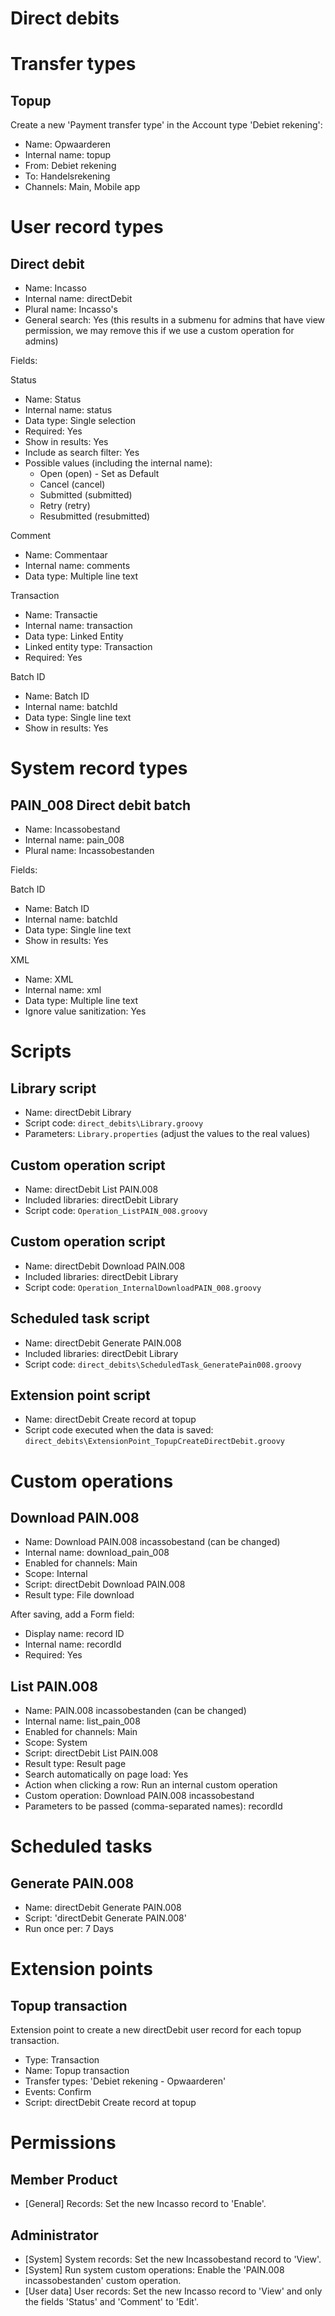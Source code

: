 Direct debits
==============

# Transfer types

## Topup

Create a new 'Payment transfer type' in the Account type 'Debiet rekening':

- Name: Opwaarderen
- Internal name: topup
- From: Debiet rekening
- To: Handelsrekening
- Channels: Main, Mobile app

# User record types

## Direct debit

- Name: Incasso
- Internal name: directDebit
- Plural name: Incasso's
- General search: Yes (this results in a submenu for admins that have view permission, we may remove this if we use a custom operation for admins)

Fields:

Status
- Name: Status
- Internal name: status
- Data type: Single selection
- Required: Yes
- Show in results: Yes
- Include as search filter: Yes
- Possible values (including the internal name):
    - Open (open) - Set as Default
    - Cancel (cancel)
    - Submitted (submitted)
    - Retry (retry)
    - Resubmitted (resubmitted)

Comment
- Name: Commentaar
- Internal name: comments
- Data type: Multiple line text

Transaction
- Name: Transactie
- Internal name: transaction
- Data type: Linked Entity
- Linked entity type: Transaction
- Required: Yes

Batch ID
- Name: Batch ID
- Internal name: batchId
- Data type: Single line text
- Show in results: Yes

# System record types

## PAIN_008 Direct debit batch

- Name: Incassobestand
- Internal name: pain_008
- Plural name: Incassobestanden

Fields:

Batch ID
- Name: Batch ID
- Internal name: batchId
- Data type: Single line text
- Show in results: Yes

XML
- Name: XML
- Internal name: xml
- Data type: Multiple line text
- Ignore value sanitization: Yes

# Scripts

## Library script

- Name: directDebit Library
- Script code: `direct_debits\Library.groovy`
- Parameters: `Library.properties` (adjust the values to the real values)

## Custom operation script

- Name: directDebit List PAIN.008
- Included libraries: directDebit Library
- Script code: `Operation_ListPAIN_008.groovy`

## Custom operation script

- Name: directDebit Download PAIN.008
- Included libraries: directDebit Library
- Script code: `Operation_InternalDownloadPAIN_008.groovy`

## Scheduled task script

- Name: directDebit Generate PAIN.008
- Included libraries: directDebit Library
- Script code: `direct_debits\ScheduledTask_GeneratePain008.groovy`

## Extension point script

- Name: directDebit Create record at topup
- Script code executed when the data is saved: `direct_debits\ExtensionPoint_TopupCreateDirectDebit.groovy`

# Custom operations

## Download PAIN.008

- Name: Download PAIN.008 incassobestand (can be changed)
- Internal name: download_pain_008
- Enabled for channels: Main
- Scope: Internal
- Script: directDebit Download PAIN.008
- Result type: File download

After saving, add a Form field:
- Display name: record ID
- Internal name: recordId
- Required: Yes

## List PAIN.008

- Name: PAIN.008 incassobestanden (can be changed)
- Internal name: list_pain_008
- Enabled for channels: Main
- Scope: System
- Script: directDebit List PAIN.008
- Result type: Result page
- Search automatically on page load: Yes
- Action when clicking a row: Run an internal custom operation
- Custom operation: Download PAIN.008 incassobestand
- Parameters to be passed (comma-separated names): recordId

# Scheduled tasks

## Generate PAIN.008

- Name: directDebit Generate PAIN.008
- Script: 'directDebit Generate PAIN.008'
- Run once per: 7 Days

# Extension points

## Topup transaction

Extension point to create a new directDebit user record for each topup transaction.

- Type: Transaction
- Name: Topup transaction
- Transfer types: 'Debiet rekening - Opwaarderen'
- Events: Confirm
- Script: directDebit Create record at topup

# Permissions

## Member Product

- [General] Records: Set the new Incasso record to 'Enable'.

## Administrator

- [System] System records: Set the new Incassobestand record to 'View'.
- [System] Run system custom operations: Enable the 'PAIN.008 incassobestanden' custom operation.
- [User data] User records: Set the new Incasso record to 'View' and only the fields 'Status' and 'Comment' to 'Edit'.

